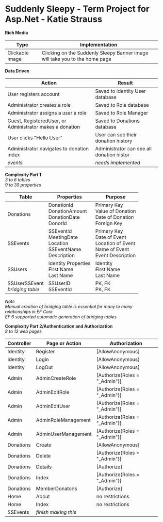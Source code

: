 # Suddenly Sleepy - Term Project for Asp.Net - Katie Strauss

**Rich Media**

| Type | Implementation |
|------|----|
|Clickable image| Clicking on the Suddenly Sleepy Banner image will take you to the home page|

**Data Driven**

| Action | Result|
|--|--|
| User registers account | Saved to Identity User database |
| Administrator creates a role | Saved to Role database |
| Administrator assigns a user a role | Saved to Role Manager |
| Guest, RegisteredUser, or Administrator makes a donation | Saved to Donations database|
| User clicks "Hello User" | User can see their donation history |
| Administrator navigates to donation index | Administrator can see all donation histor |
| *events* | *needs implemented* |

**Complexity Part 1**<br>*3 to 6 tables*<br>*9 to 30 properties*

| Table | Properties | Purpose |
|--|--|--|
| Donations | DonationId <br> DonationAmount <br> DonationDate <br> DonorId | Primary Key <br> Value of Donation <br> Date of Donation <br> Foreign Key|
| SSEvents | SSEventId <br> MeetingDate <br> Location <br> SSEventName <br> Description <br> | Primary Key <br> Date of Event <br> Location of Event <br> Name of Event <br> Event Description <br>|
| SSUsers | Identity Properties <br> First Name <br> Last Name <br> | Identity <br> First Name <br> Last Name <br> |
| SSUserSSEvent <br> *bridging table*| SSUserID <br> SSEventId <br> | PK, FK <br> PK, FK |

*Note*<br>*Manual creation of bridging table is essential for many to many relationships in EF Core*<br>*EF 6 supported automatic generation of bridging tables*

**Complexity Part 2/Authentication and Authorization**<br>*8 to 12 web pages*

| Controller | Page or Action | Authorization |
|--|--|--|
| Identity | Register | [AllowAnonymous] |
| Identity | Login | [AllowAnonymous] |
| Identity | LogOut | [AllowAnonymous] |
| Admin | AdminCreateRole | [Authorize(Roles = "_Admin")] |
| Admin | AdminEditRole | [Authorize(Roles = "_Admin")] |
| Admin | AdminEditUser | [Authorize(Roles = "_Admin")] |
| Admin | AdminRoleManagement | [Authorize(Roles = "_Admin")] |
| Admin | AdminUserManagement | [Authorize(Roles = "_Admin")] |
| Donations | Create | [AllowAnonymous] |
| Donations | Delete | [Authorize(Roles = "_Admin")] |
| Donations | Details | [Authorize] |
| Donations | Index | [Authorize(Roles = "_Admin")] |
| Donations | MemberDonatons | [Authorize] |
| Home | About | no restrictions |
| Home | Index | no restrictions |
| SSEvents | *finish making this*| |

